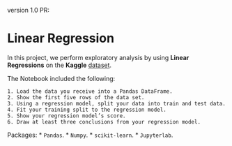version 1.0 PR: 

# Linear Regression 

In this project, we perform exploratory analysis by using **Linear Regressions** on the **Kaggle** [dataset](https://www.kaggle.com/testpython/linear-regression).

The Notebook included the following:

    1. Load the data you receive into a Pandas DataFrame.
    2. Show the first five rows of the data set.
    3. Using a regression model, split your data into train and test data.
    4. Fit your training split to the regression model.
    5. Show your regression model’s score.
    6. Draw at least three conclusions from your regression model.

Packages:
    * `Pandas`.
    * `Numpy`.
    * `scikit-learn`.
    * `Jupyterlab`.

